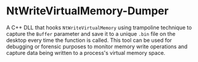 # NtWriteVirtualMemory-Dumper
A C++ DLL that hooks `NtWriteVirtualMemory` using trampoline technique to capture the `Buffer` parameter and save it to a unique `.bin` file on the desktop every time the function is called. This tool can be used for debugging or forensic purposes to monitor memory write operations and capture data being written to a process's virtual memory space.

